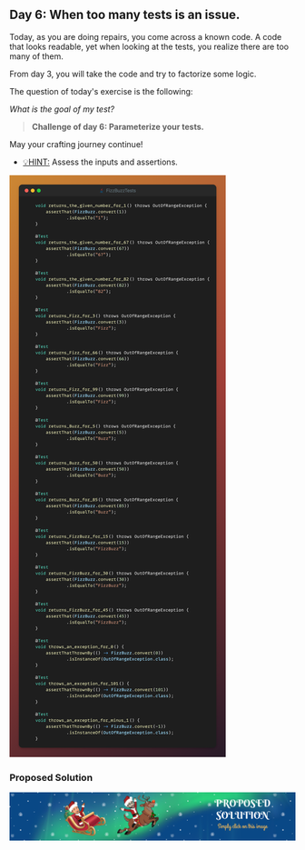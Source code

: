 ## Day 6: When too many tests is an issue.

Today, as you are doing repairs, you come across a known code. A code that looks
readable, yet when looking at the tests, you realize there are too many of them.

From day 3, you will take the code and try to factorize some logic.

The question of today's exercise is the following:

_What is the goal of my test?_

>**Challenge of day 6: Parameterize your tests.**

May your crafting journey continue!

- <u>💡HINT:</u> Assess the inputs and assertions.

![snippet of the day](snippet.png)

### Proposed Solution
[![Proposed Solution Guide](../../img/proposed-solution.png)](solution/step-by-step.md)